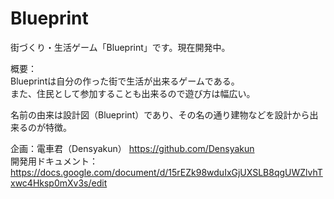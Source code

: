 # Blueprint
街づくり・生活ゲーム「Blueprint」です。現在開発中。

概要：<br>
Blueprintは自分の作った街で生活が出来るゲームである。<br>
また、住民として参加することも出来るので遊び方は幅広い。

名前の由来は設計図（Blueprint）であり、その名の通り建物などを設計から出来るのが特徴。

企画：電車君（Densyakun） https://github.com/Densyakun<br>
開発用ドキュメント： https://docs.google.com/document/d/15rEZk98wduIxGjUXSLB8qgUWZlvhTxwc4Hksp0mXv3s/edit
